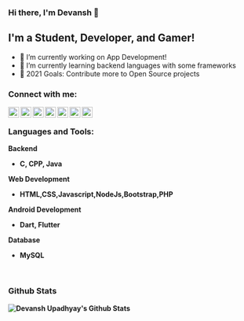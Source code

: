 ### Hi there, I'm Devansh  👋
##  I'm a Student, Developer, and Gamer!

- 🔭 I’m currently working on App Development!
- 🌱 I’m currently learning backend languages with some frameworks
- 🥅 2021 Goals: Contribute more to Open Source projects


### Connect with me:

[<img align="left" alt="devanshupadhyay26 | YouTube" width="22px" src="https://cdn.jsdelivr.net/npm/simple-icons@v3/icons/youtube.svg" />][youtube]
[<img align="left" alt="devanshupadhyay26 | Twitter" width="22px" src="https://cdn.jsdelivr.net/npm/simple-icons@v3/icons/twitter.svg" />][twitter]
[<img align="left" alt="devanshupadhyay26 | Instagram" width="22px" src="https://cdn.jsdelivr.net/npm/simple-icons@v3/icons/instagram.svg" />][instagram]
[<img align="left" alt="devanshupadhyay26 | Facebook" width="22px" src="https://cdn.jsdelivr.net/npm/simple-icons@3.6.0/icons/facebook.svg" />][facebook]
[<img align="left" alt="devanshupadhyay26 | Dev.to" width="22px" src="https://cdn.jsdelivr.net/npm/simple-icons@3.6.0/icons/dev-dot-to.svg" />][dev]
[<img align="left" alt="devanshupadhyay26 | Telegram" width="22px" src="https://cdn.jsdelivr.net/npm/simple-icons@3.6.0/icons/telegram.svg"/>][telegram]
[<img align="left" alt="devanshupadhyay26 | Xda" width="22px" src="https://cdn.jsdelivr.net/npm/simple-icons@3.6.0/icons/xdadevelopers.svg"/>][xda]

<br />

### Languages and Tools:
 <b>Backend<b>
   * C, CPP, Java
 
 <b>Web Development<b>
   * HTML,CSS,Javascript,NodeJs,Bootstrap,PHP
  
 <b>Android Development<b>
   * Dart, Flutter
  
  <b>Database<b>
   * MySQL
<br />

### Github Stats

<img alt="Devansh Upadhyay's Github Stats" src="https://github-readme-stats.vercel.app/api?username=devanshupadhyay26&show_icons=true&count_private=true" />


[youtube]: https://www.youtube.com/channel/ucfajv7unnflrx8sd0mtx0ca?view_as=subscriber
[twitter]: https://twitter.com/___Devansh___
[instagram]: https://www.instagram.com/devansh.xd/
[facebook]: https://www.facebook.com/profile.php?id=100004959046721
[dev]: https://dev.to/devanshupadhyay26
[telegram]: https://t.me/Dev_024
[xda]: https://forum.xda-developers.com/member.php?u=11060113
